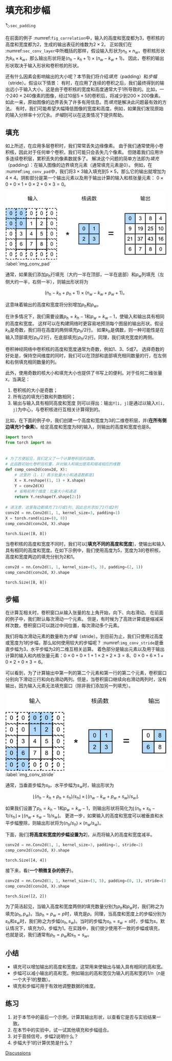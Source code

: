 # 填充和步幅
:label:`sec_padding`

在前面的例子 :numref:`fig_correlation`中，输入的高度和宽度都为$3$，卷积核的高度和宽度都为$2$，生成的输出表征的维数为$2\times2$。
正如我们在 :numref:`sec_conv_layer`中所概括的那样，假设输入形状为$n_h\times n_w$，卷积核形状为$k_h\times k_w$，那么输出形状将是$(n_h-k_h+1) \times (n_w-k_w+1)$。
因此，卷积的输出形状取决于输入形状和卷积核的形状。

还有什么因素会影响输出的大小呢？本节我们将介绍*填充*（padding）和*步幅*（stride）。假设以下情景：
有时，在应用了连续的卷积之后，我们最终得到的输出远小于输入大小。这是由于卷积核的宽度和高度通常大于$1$所导致的。比如，一个$240 \times 240$像素的图像，经过$10$层$5 \times 5$的卷积后，将减少到$200 \times 200$像素。如此一来，原始图像的边界丢失了许多有用信息。而*填充*是解决此问题最有效的方法。
有时，我们可能希望大幅降低图像的宽度和高度。例如，如果我们发现原始的输入分辨率十分冗余。*步幅*则可以在这类情况下提供帮助。

## 填充

如上所述，在应用多层卷积时，我们常常丢失边缘像素。
由于我们通常使用小卷积核，因此对于任何单个卷积，我们可能只会丢失几个像素。
但随着我们应用许多连续卷积层，累积丢失的像素数就多了。
解决这个问题的简单方法即为*填充*（padding）：在输入图像的边界填充元素（通常填充元素是$0$）。
例如，在 :numref:`img_conv_pad`中，我们将$3 \times 3$输入填充到$5 \times 5$，那么它的输出就增加为$4 \times 4$。阴影部分是第一个输出元素以及用于输出计算的输入和核张量元素：
$0\times0+0\times1+0\times2+0\times3=0$。

<img src="img/conv-pad.svg" alt="带填充的二维互相关。">
:label:`img_conv_pad`

通常，如果我们添加$p_h$行填充（大约一半在顶部，一半在底部）和$p_w$列填充（左侧大约一半，右侧一半），则输出形状将为

$$(n_h-k_h+p_h+1)\times(n_w-k_w+p_w+1)。$$

这意味着输出的高度和宽度将分别增加$p_h$和$p_w$。

在许多情况下，我们需要设置$p_h=k_h-1$和$p_w=k_w-1$，使输入和输出具有相同的高度和宽度。
这样可以在构建网络时更容易地预测每个图层的输出形状。假设$k_h$是奇数，我们将在高度的两侧填充$p_h/2$行。
如果$k_h$是偶数，则一种可能性是在输入顶部填充$\lceil p_h/2\rceil$行，在底部填充$\lfloor p_h/2\rfloor$行。同理，我们填充宽度的两侧。

卷积神经网络中卷积核的高度和宽度通常为奇数，例如1、3、5或7。
选择奇数的好处是，保持空间维度的同时，我们可以在顶部和底部填充相同数量的行，在左侧和右侧填充相同数量的列。

此外，使用奇数的核大小和填充大小也提供了书写上的便利。对于任何二维张量`X`，当满足：
1. 卷积核的大小是奇数；
2. 所有边的填充行数和列数相同；
3. 输出与输入具有相同高度和宽度
则可以得出：输出`Y[i, j]`是通过以输入`X[i, j]`为中心，与卷积核进行互相关计算得到的。

比如，在下面的例子中，我们创建一个高度和宽度为3的二维卷积层，并(**在所有侧边填充1个像素**)。给定高度和宽度为8的输入，则输出的高度和宽度也是8。



```python
import torch
from torch import nn


# 为了方便起见，我们定义了一个计算卷积层的函数。
# 此函数初始化卷积层权重，并对输入和输出提高和缩减相应的维数
def comp_conv2d(conv2d, X):
    # 这里的（1，1）表示批量大小和通道数都是1
    X = X.reshape((1, 1) + X.shape)
    Y = conv2d(X)
    # 省略前两个维度：批量大小和通道
    return Y.reshape(Y.shape[2:])

# 请注意，这里每边都填充了1行或1列，因此总共添加了2行或2列
conv2d = nn.Conv2d(1, 1, kernel_size=3, padding=1)
X = torch.rand(size=(8, 8))
comp_conv2d(conv2d, X).shape
```




    torch.Size([8, 8])



当卷积核的高度和宽度不同时，我们可以[**填充不同的高度和宽度**]，使输出和输入具有相同的高度和宽度。在如下示例中，我们使用高度为5，宽度为3的卷积核，高度和宽度两边的填充分别为2和1。



```python
conv2d = nn.Conv2d(1, 1, kernel_size=(5, 3), padding=(2, 1))
comp_conv2d(conv2d, X).shape
```




    torch.Size([8, 8])



## 步幅

在计算互相关时，卷积窗口从输入张量的左上角开始，向下、向右滑动。
在前面的例子中，我们默认每次滑动一个元素。
但是，有时候为了高效计算或是缩减采样次数，卷积窗口可以跳过中间位置，每次滑动多个元素。

我们将每次滑动元素的数量称为*步幅*（stride）。到目前为止，我们只使用过高度或宽度为$1$的步幅，那么如何使用较大的步幅呢？
 :numref:`img_conv_stride`是垂直步幅为$3$，水平步幅为$2$的二维互相关运算。
着色部分是输出元素以及用于输出计算的输入和内核张量元素：$0\times0+0\times1+1\times2+2\times3=8$、$0\times0+6\times1+0\times2+0\times3=6$。

可以看到，为了计算输出中第一列的第二个元素和第一行的第二个元素，卷积窗口分别向下滑动三行和向右滑动两列。但是，当卷积窗口继续向右滑动两列时，没有输出，因为输入元素无法填充窗口（除非我们添加另一列填充）。

<img src="img/conv-stride.svg" alt="垂直步幅为 $3$，水平步幅为 $2$ 的二维互相关运算。">
:label:`img_conv_stride`

通常，当垂直步幅为$s_h$、水平步幅为$s_w$时，输出形状为

$$\lfloor(n_h-k_h+p_h+s_h)/s_h\rfloor \times \lfloor(n_w-k_w+p_w+s_w)/s_w\rfloor.$$

如果我们设置了$p_h=k_h-1$和$p_w=k_w-1$，则输出形状将简化为$\lfloor(n_h+s_h-1)/s_h\rfloor \times \lfloor(n_w+s_w-1)/s_w\rfloor$。
更进一步，如果输入的高度和宽度可以被垂直和水平步幅整除，则输出形状将为$(n_h/s_h) \times (n_w/s_w)$。

下面，我们[**将高度和宽度的步幅设置为2**]，从而将输入的高度和宽度减半。



```python
conv2d = nn.Conv2d(1, 1, kernel_size=3, padding=1, stride=2)
comp_conv2d(conv2d, X).shape
```




    torch.Size([4, 4])



接下来，看(**一个稍微复杂的例子**)。



```python
conv2d = nn.Conv2d(1, 1, kernel_size=(3, 5), padding=(0, 1), stride=(3, 4))
comp_conv2d(conv2d, X).shape
```




    torch.Size([2, 2])



为了简洁起见，当输入高度和宽度两侧的填充数量分别为$p_h$和$p_w$时，我们称之为填充$(p_h, p_w)$。当$p_h = p_w = p$时，填充是$p$。同理，当高度和宽度上的步幅分别为$s_h$和$s_w$时，我们称之为步幅$(s_h, s_w)$。当时的步幅为$s_h = s_w = s$时，步幅为$s$。默认情况下，填充为0，步幅为1。在实践中，我们很少使用不一致的步幅或填充，也就是说，我们通常有$p_h = p_w$和$s_h = s_w$。

## 小结

* 填充可以增加输出的高度和宽度。这常用来使输出与输入具有相同的高和宽。
* 步幅可以减小输出的高和宽，例如输出的高和宽仅为输入的高和宽的$1/n$（$n$是一个大于$1$的整数）。
* 填充和步幅可用于有效地调整数据的维度。

## 练习

1. 对于本节中的最后一个示例，计算其输出形状，以查看它是否与实验结果一致。
1. 在本节中的实验中，试一试其他填充和步幅组合。
1. 对于音频信号，步幅$2$说明什么？
1. 步幅大于$1$的计算优势是什么？


[Discussions](https://discuss.d2l.ai/t/1851)

